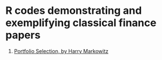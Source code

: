 # R codes demonstrating and exemplifying classical finance papers 

1. [Portfolio Selection, by Harry Markowitz](01-portifolio-selection/portifolio-selection.md)

